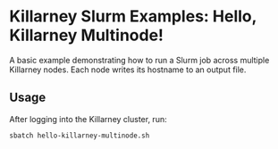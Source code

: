 # Killarney Slurm Examples: Hello, Killarney Multinode!

A basic example demonstrating how to run a Slurm job across multiple Killarney nodes. Each node writes its hostname to an output file.

## Usage

After logging into the Killarney cluster, run:

```
sbatch hello-killarney-multinode.sh
```
